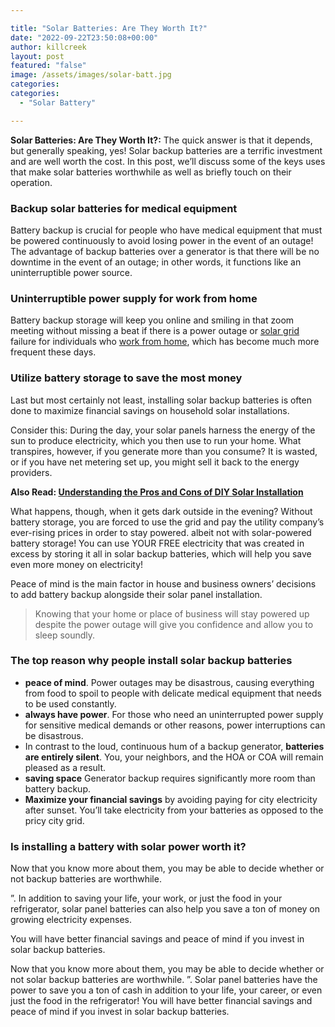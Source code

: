 ```yaml
---

title: "Solar Batteries: Are They Worth It?"
date: "2022-09-22T23:50:08+00:00"
author: killcreek
layout: post
featured: "false"
image: /assets/images/solar-batt.jpg
categories:
categories:
  - "Solar Battery"

---
```


**Solar Batteries: Are They Worth It?:** The quick answer is that it depends, but generally speaking, yes! Solar backup batteries are a terrific investment and are well worth the cost. In this post, we’ll discuss some of the keys uses that make solar batteries worthwhile as well as briefly touch on their operation.

### **Backup solar batteries for medical equipment**

Battery backup is crucial for people who have medical equipment that must be powered continuously to avoid losing power in the event of an outage! The advantage of backup batteries over a generator is that there will be no downtime in the event of an outage; in other words, it functions like an uninterruptible power source.

### **Uninterruptible power supply for work from home**

Battery backup storage will keep you online and smiling in that zoom meeting without missing a beat if there is a power outage or [solar grid](/how-to-go-off-the-grid-with-solar/) failure for individuals who [work from home](/reasons-to-invest-in-solar-while-working-from-home/), which has become much more frequent these days.

### **Utilize battery storage to save the most money**

Last but most certainly not least, installing solar backup batteries is often done to maximize financial savings on household solar installations.

Consider this: During the day, your solar panels harness the energy of the sun to produce electricity, which you then use to run your home. What transpires, however, if you generate more than you consume? It is wasted, or if you have net metering set up, you might sell it back to the energy providers.

**Also Read: [Understanding the Pros and Cons of DIY Solar Installation](/diy-solar-installation/)**

What happens, though, when it gets dark outside in the evening? Without battery storage, you are forced to use the grid and pay the utility company’s ever-rising prices in order to stay powered. albeit not with solar-powered battery storage! You can use YOUR FREE electricity that was created in excess by storing it all in solar backup batteries, which will help you save even more money on electricity!

Peace of mind is the main factor in house and business owners’ decisions to add battery backup alongside their solar panel installation.

> Knowing that your home or place of business will stay powered up despite the power outage will give you confidence and allow you to sleep soundly.

### **The top reason why people install solar backup batteries**

- **peace of mind**. Power outages may be disastrous, causing everything from food to spoil to people with delicate medical equipment that needs to be used constantly.
- **always have power**. For those who need an uninterrupted power supply for sensitive medical demands or other reasons, power interruptions can be disastrous.
- In contrast to the loud, continuous hum of a backup generator, **batteries are entirely silent**. You, your neighbors, and the HOA or COA will remain pleased as a result.
- **saving space** Generator backup requires significantly more room than battery backup.
- **Maximize your financial savings** by avoiding paying for city electricity after sunset. You’ll take electricity from your batteries as opposed to the pricy city grid.

### **Is installing a battery with solar power worth it?**

Now that you know more about them, you may be able to decide whether or not backup batteries are worthwhile.

”. In addition to saving your life, your work, or just the food in your refrigerator, solar panel batteries can also help you save a ton of money on growing electricity expenses.

You will have better financial savings and peace of mind if you invest in solar backup batteries.

Now that you know more about them, you may be able to decide whether or not solar backup batteries are worthwhile. ”. Solar panel batteries have the power to save you a ton of cash in addition to your life, your career, or even just the food in the refrigerator! You will have better financial savings and peace of mind if you invest in solar backup batteries.
